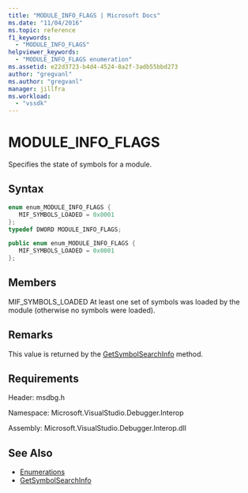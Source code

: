 ```yaml
---
title: "MODULE_INFO_FLAGS | Microsoft Docs"
ms.date: "11/04/2016"
ms.topic: reference
f1_keywords:
  - "MODULE_INFO_FLAGS"
helpviewer_keywords:
  - "MODULE_INFO_FLAGS enumeration"
ms.assetid: e22d3723-b4d4-4524-8a2f-3adb55bbd273
author: "gregvanl"
ms.author: "gregvanl"
manager: jillfra
ms.workload:
  - "vssdk"
---
```

# MODULE_INFO_FLAGS
Specifies the state of symbols for a module.

## Syntax

```cpp
enum enum_MODULE_INFO_FLAGS {
   MIF_SYMBOLS_LOADED = 0x0001
};
typedef DWORD MODULE_INFO_FLAGS;
```

```csharp
public enum enum_MODULE_INFO_FLAGS {
   MIF_SYMBOLS_LOADED = 0x0001
};
```

## Members
 MIF_SYMBOLS_LOADED
 At least one set of symbols was loaded by the module (otherwise no symbols were loaded).

## Remarks
 This value is returned by the [GetSymbolSearchInfo](../../../extensibility/debugger/reference/idebugsymbolsearchevent2-getsymbolsearchinfo.md) method.

## Requirements
 Header: msdbg.h

 Namespace: Microsoft.VisualStudio.Debugger.Interop

 Assembly: Microsoft.VisualStudio.Debugger.Interop.dll

## See Also
- [Enumerations](../../../extensibility/debugger/reference/enumerations-visual-studio-debugging.md)
- [GetSymbolSearchInfo](../../../extensibility/debugger/reference/idebugsymbolsearchevent2-getsymbolsearchinfo.md)